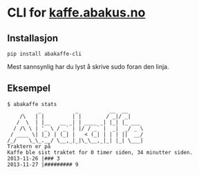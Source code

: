 # CLI for [kaffe.abakus.no](http://kaffe.abakus.no)

## Installasjon

    pip install abakaffe-cli 

Mest sannsynlig har du lyst å skrive sudo foran den linja.

## Eksempel

    $ abakaffe stats
              _           _          __  __
        /\   | |         | |        / _|/ _|
       /  \  | |__   __ _| | ____ _| |_| |_ ___
      / /\ \ | '_ \ / _` | |/ / _` |  _|  _/ _ \
     / ____ \| |_) | (_| |   < (_| | | | ||  __/
    /_/    \_\_.__/ \__,_|_|\_\__,_|_| |_| \___|
    Traktern er på
    Kaffe ble sist traktet for 0 timer siden, 34 minutter siden.
    2013-11-26 |### 3
    2013-11-27 |######### 9
